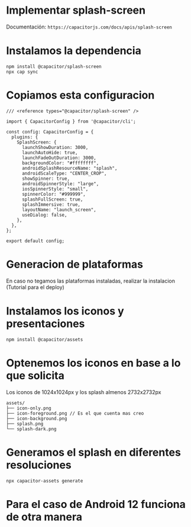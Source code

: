 # Implementar splash-screen  
Documentación: `https://capacitorjs.com/docs/apis/splash-screen`  

# Instalamos la dependencia
`npm install @capacitor/splash-screen`  
`npx cap sync`

# Copiamos esta configuracion  
```
/// <reference types="@capacitor/splash-screen" />

import { CapacitorConfig } from '@capacitor/cli';

const config: CapacitorConfig = {
  plugins: {
    SplashScreen: {
      launchShowDuration: 3000,
      launchAutoHide: true,
      launchFadeOutDuration: 3000,
      backgroundColor: "#ffffffff",
      androidSplashResourceName: "splash",
      androidScaleType: "CENTER_CROP",
      showSpinner: true,
      androidSpinnerStyle: "large",
      iosSpinnerStyle: "small",
      spinnerColor: "#999999",
      splashFullScreen: true,
      splashImmersive: true,
      layoutName: "launch_screen",
      useDialog: false,
    },
  },
};

export default config;
```  


# Generacion de plataformas  
En caso no tegamos las plataformas instaladas, realizar la instalacion (Tutorial para el deploy)  

# Instalamos los iconos y presentaciones  
`npm install @capacitor/assets`  

# Optenemos los iconos en base a lo que solicita  
Los iconos de 1024x1024px y los splash almenos 2732x2732px
``` 
assets/
├── icon-only.png
├── icon-foreground.png // Es el que cuenta mas creo
├── icon-background.png
├── splash.png
└── splash-dark.png  

```  
# Generamos el splash en diferentes resoluciones  
`npx capacitor-assets generate`   

# Para el caso de Android 12 funciona de otra manera  

